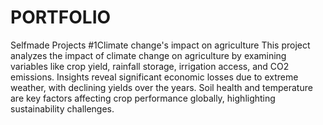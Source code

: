 # PORTFOLIO
Selfmade Projects
#1Climate change's impact on agriculture
This project analyzes the impact of climate change on agriculture by examining variables like crop yield, rainfall storage, irrigation access, and CO2 emissions. Insights reveal significant economic losses due to extreme weather, with declining yields over the years. Soil health and temperature are key factors affecting crop performance globally, highlighting sustainability challenges.
